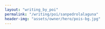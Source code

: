 ```yaml
---
layout: "writing_by_poi"
permalink: "/writing/poi/sanpedrolalaguna"
header-img: "assets/owner/hero/pois-bg.jpg"
---
```

